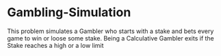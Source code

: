 # Gambling-Simulation
This problem simulates a Gambler who starts with a stake and bets every game to win or loose some stake. Being a Calculative Gambler exits if the Stake reaches a high or a low limit
